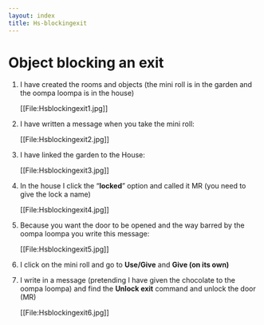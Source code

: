 ```yaml
---
layout: index
title: Hs-blockingexit
---
```


Object blocking an exit
=======================

1. I have created the rooms and objects (the mini roll is in the garden and the oompa loompa is in the house)

     
     [[File:Hsblockingexit1.jpg]]

2. I have written a message when you take the mini roll:

     
     [[File:Hsblockingexit2.jpg]]

3. I have linked the garden to the House:

     [[File:Hsblockingexit3.jpg]]
     
     

4. In the house I click the “**locked**” option and called it MR (you need to give the lock a name)

     
     [[File:Hsblockingexit4.jpg]]

5. Because you want the door to be opened and the way barred by the oompa loompa you write this message:

     [[File:Hsblockingexit5.jpg]]

     

6. I click on the mini roll and go to **Use/Give** and **Give (on its own)**

      

7. I write in a message (pretending I have given the chocolate to the oompa loompa) and find the **Unlock exit** command and unlock the door (MR)

     [[File:Hsblockingexit6.jpg]]
